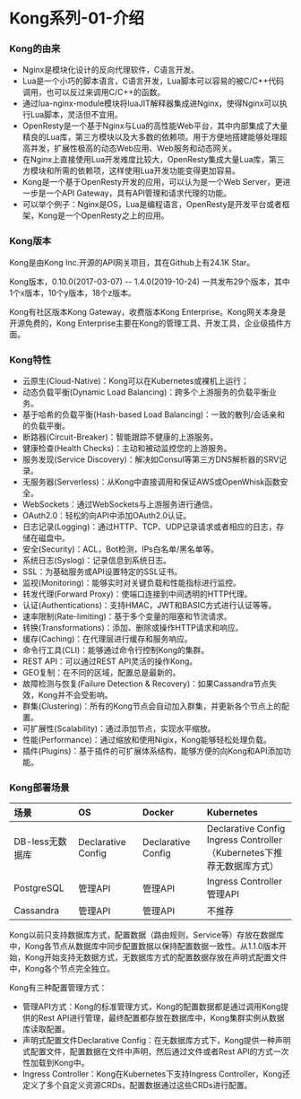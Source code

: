 # Kong系列-01-介绍

### Kong的由来

- Nginx是模块化设计的反向代理软件，C语言开发。
- Lua是一个小巧的脚本语言，C语言开发，Lua脚本可以容易的被C/C++代码调用，也可以反过来调用C/C++的函数。
- 通过lua-nginx-module模块将luaJIT解释器集成进Nginx，使得Nginx可以执行Lua脚本，灵活但不宜用。
- OpenResty是一个基于Nginx与Lua的高性能Web平台，其中内部集成了大量精良的Lua库，第三方模块以及大多数的依赖项。用于方便地搭建能够处理超高并发，扩展性极高的动态Web应用、Web服务和动态网关。
- 在Nginx上直接使用Lua开发难度比较大，OpenResty集成大量Lua库，第三方模块和所需的依赖项，这样使用Lua开发功能变得更加容易。
- Kong是一个基于OpenResty开发的应用，可以认为是一个Web Server，更进一步是一个API Gateway，具有API管理和请求代理的功能。
- 可以举个例子：Nginx是OS，Lua是编程语言，OpenResty是开发平台或者框架，Kong是一个OpenResty之上的应用。

### Kong版本

Kong是由Kong Inc.开源的API网关项目，其在Github上有24.1K Star。

Kong版本，0.10.0(2017-03-07) -- 1.4.0(2019-10-24) 一共发布29个版本，其中1个x版本，10个y版本，18个z版本。

Kong有社区版本Kong Gateway，收费版本Kong Enterprise。Kong网关本身是开源免费的，Kong Enterprise主要在Kong的管理工具、开发工具，企业级插件方面。

### Kong特性

- 云原生(Cloud-Native)：Kong可以在Kubernetes或裸机上运行；
- 动态负载平衡(Dynamic Load Balancing)：跨多个上游服务的负载平衡业务。
- 基于哈希的负载平衡(Hash-based Load Balancing)：一致的散列/会话亲和的负载平衡。
- 断路器(Circuit-Breaker)：智能跟踪不健康的上游服务。
- 健康检查(Health Checks)：主动和被动监控您的上游服务。
- 服务发现(Service Discovery)：解决如Consul等第三方DNS解析器的SRV记录。
- 无服务器(Serverless)：从Kong中直接调用和保证AWS或OpenWhisk函数安全。
- WebSockets：通过WebSockets与上游服务进行通信。
- OAuth2.0：轻松的向API中添加OAuth2.0认证。
- 日志记录(Logging)：通过HTTP、TCP、UDP记录请求或者相应的日志，存储在磁盘中。
- 安全(Security)：ACL，Bot检测，IPs白名单/黑名单等。
- 系统日志(Syslog)：记录信息到系统日志。
- SSL：为基础服务或API设置特定的SSL证书。
- 监视(Monitoring)：能够实时对关键负载和性能指标进行监控。
- 转发代理(Forward Proxy)：使端口连接到中间透明的HTTP代理。
- 认证(Authentications)：支持HMAC，JWT和BASIC方式进行认证等等。
- 速率限制(Rate-limiting)：基于多个变量的阻塞和节流请求。
- 转换(Transformations)：添加、删除或操作HTTP请求和响应。
- 缓存(Caching)：在代理层进行缓存和服务响应。
- 命令行工具(CLI)：能够通过命令行控制Kong的集群。
- REST API：可以通过REST API灵活的操作Kong。
- GEO复制：在不同的区域，配置总是最新的。
- 故障检测与恢复(Failure Detection & Recovery)：如果Cassandra节点失效，Kong并不会受影响。
- 群集(Clustering)：所有的Kong节点会自动加入群集，并更新各个节点上的配置。
- 可扩展性(Scalability)：通过添加节点，实现水平缩放。
- 性能(Performance)：通过缩放和使用Nigix，Kong能够轻松处理负载。
- 插件(Plugins)：基于插件的可扩展体系结构，能够方便的向Kong和API添加功能。

### Kong部署场景

| 场景 | OS | Docker | Kubernetes |
| :------| :------ | :------ | :------ |
| DB-less无数据库 | Declarative Config | Declarative Config | Declarative Config<br>Ingress Controller<br>（Kubernetes下推荐无数据库方式） |
| PostgreSQL | 管理API | 管理API | Ingress Controller<br>管理API |
| Cassandra | 管理API | 管理API | 不推荐 |

Kong以前只支持数据库方式，配置数据（路由规则，Service等）存放在数据库中，Kong各节点从数据库中同步配置数据以保持配置数据一致性。从1.1.0版本开始，Kong开始支持无数据方式，无数据库方式的配置数据存放在声明式配置文件中，Kong各个节点完全独立。

Kong有三种配置管理方式：

- 管理API方式：Kong的标准管理方式，Kong的配置数据都是通过调用Kong提供的Rest API进行管理，最终配置都存放在数据库中，Kong集群实例从数据库读取配置。
- 声明式配置文件Declarative Config：在无数据库方式下，Kong提供一种声明式配置文件，配置数据在文件中声明，然后通过文件或者Rest API的方式一次性加载到Kong中。
- Ingress Controller：Kong在Kubernetes下支持Ingress Controller，Kong还定义了多个自定义资源CRDs，配置数据通过这些CRDs进行配置。